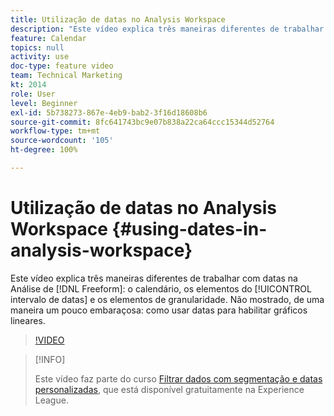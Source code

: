 ```yaml
---
title: Utilização de datas no Analysis Workspace
description: "Este vídeo explica três maneiras diferentes de trabalhar com datas na Análise de forma livre: o calendário, os elementos do intervalo de datas e os elementos de granularidade. Não mostrado, de uma maneira um pouco embaraçosa: como usar datas para habilitar gráficos lineares. "
feature: Calendar
topics: null
activity: use
doc-type: feature video
team: Technical Marketing
kt: 2014
role: User
level: Beginner
exl-id: 5b738273-867e-4eb9-bab2-3f16d18608b6
source-git-commit: 8fc641743bc9e07b838a22ca64ccc15344d52764
workflow-type: tm+mt
source-wordcount: '105'
ht-degree: 100%

---
```


# Utilização de datas no Analysis Workspace {#using-dates-in-analysis-workspace}

Este vídeo explica três maneiras diferentes de trabalhar com datas na Análise de [!DNL Freeform]: o calendário, os elementos do [!UICONTROL intervalo de datas] e os elementos de granularidade. Não mostrado, de uma maneira um pouco embaraçosa: como usar datas para habilitar gráficos lineares.

>[!VIDEO](https://video.tv.adobe.com/v/24136/?quality=12&learn=on)

>[!INFO]
>
> Este vídeo faz parte do curso [Filtrar dados com segmentação e datas personalizadas](https://experienceleague.adobe.com/?recommended=Analytics-U-1-2021.1.filterdata&amp;lang=pt-BR), que está disponível gratuitamente na Experience League.